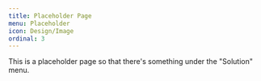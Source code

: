 ```yaml
---
title: Placeholder Page
menu: Placeholder
icon: Design/Image
ordinal: 3
---
```

This is a placeholder page so that there's something under the "Solution" menu.